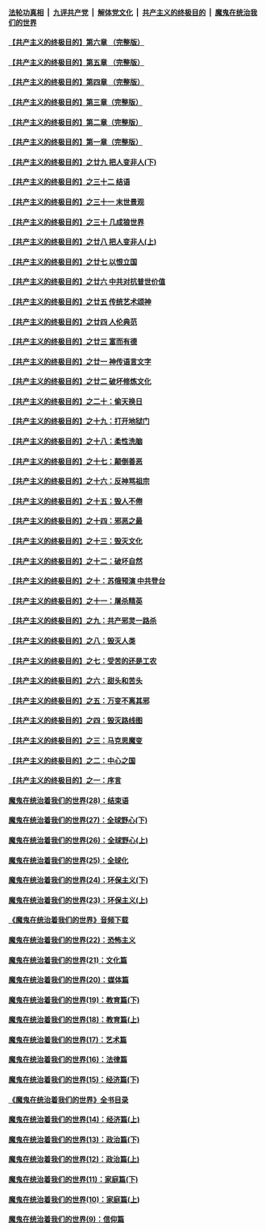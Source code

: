 ####  [法轮功真相](../../../../basic/blob/master/README.md?t=01220939) &nbsp;|&nbsp; [九评共产党](../../../../9ping.md/blob/master/README.md?t=01220939) &nbsp;|&nbsp; [解体党文化](../../../../jtdwh.md/blob/master/README.md?t=01220939)  &nbsp;|&nbsp; [共产主义的终极目的](../../../../gczydzjmd.md/blob/master/README.md?t=01220939) &nbsp;|&nbsp; [魔鬼在统治我们的世界](../../../../mgztzwmdsj.md/blob/master/README.md?t=01220939) 

#### [【共产主义的终极目的】第六章 （完整版）](../pages/nsc422/n11428913.md?t=01220939) 

#### [【共产主义的终极目的】第五章 （完整版）](../pages/nsc422/n11428912.md?t=01220939) 

#### [【共产主义的终极目的】第四章 （完整版）](../pages/nsc422/n11428907.md?t=01220939) 

#### [【共产主义的终极目的】第三章（完整版）](../pages/nsc422/n11428848.md?t=01220939) 

#### [【共产主义的终极目的】第二章（完整版）](../pages/nsc422/n11428831.md?t=01220939) 

#### [【共产主义的终极目的】第一章（完整版）](../pages/nsc422/n11417651.md?t=01220939) 

#### [【共产主义的终极目的】之廿九 把人变非人(下)](../pages/nsc422/n11344140.md?t=01220939) 

#### [【共产主义的终极目的】之三十二 结语](../pages/nsc422/n11360535.md?t=01220939) 

#### [【共产主义的终极目的】之三十一 末世景观](../pages/nsc422/n11351129.md?t=01220939) 

#### [【共产主义的终极目的】之三十 几成狼世界](../pages/nsc422/n11348280.md?t=01220939) 

#### [【共产主义的终极目的】之廿八 把人变非人(上)](../pages/nsc422/n11340492.md?t=01220939) 

#### [【共产主义的终极目的】之廿七 以恨立国](../pages/nsc422/n11336944.md?t=01220939) 

#### [【共产主义的终极目的】之廿六 中共对抗普世价值](../pages/nsc422/n11324785.md?t=01220939) 

#### [【共产主义的终极目的】之廿五 传统艺术颂神](../pages/nsc422/n11296396.md?t=01220939) 

#### [【共产主义的终极目的】之廿四 人伦典范](../pages/nsc422/n11296397.md?t=01220939) 

#### [【共产主义的终极目的】之廿三 富而有德](../pages/nsc422/n11283598.md?t=01220939) 

#### [【共产主义的终极目的】之廿一 神传语言文字](../pages/nsc422/n11263265.md?t=01220939) 

#### [【共产主义的终极目的】之廿二 破坏修炼文化](../pages/nsc422/n11245728.md?t=01220939) 

#### [【共产主义的终极目的】之二十：偷天换日](../pages/nsc422/n11238846.md?t=01220939) 

#### [【共产主义的终极目的】之十九：打开地狱门](../pages/nsc422/n11206376.md?t=01220939) 

#### [【共产主义的终极目的】之十八：柔性洗脑](../pages/nsc422/n11199994.md?t=01220939) 

#### [【共产主义的终极目的】之十七：颠倒善恶](../pages/nsc422/n11179782.md?t=01220939) 

#### [【共产主义的终极目的】之十六：反神骂祖宗](../pages/nsc422/n11166798.md?t=01220939) 

#### [【共产主义的终极目的】之十五：毁人不倦](../pages/nsc422/n11166792.md?t=01220939) 

#### [【共产主义的终极目的】之十四：邪恶之最](../pages/nsc422/n11150249.md?t=01220939) 

#### [【共产主义的终极目的】之十三：毁灭文化](../pages/nsc422/n11135227.md?t=01220939) 

#### [【共产主义的终极目的】之十二：破坏自然](../pages/nsc422/n11135214.md?t=01220939) 

#### [【共产主义的终极目的】之十：苏俄预演 中共登台](../pages/nsc422/n11118424.md?t=01220939) 

#### [【共产主义的终极目的】之十一：屠杀精英](../pages/nsc422/n11118442.md?t=01220939) 

#### [【共产主义的终极目的】之九：共产邪灵一路杀](../pages/nsc422/n11114139.md?t=01220939) 

#### [【共产主义的终极目的】之八：毁灭人类](../pages/nsc422/n11108503.md?t=01220939) 

#### [【共产主义的终极目的】之七：受苦的还是工农](../pages/nsc422/n11101809.md?t=01220939) 

#### [【共产主义的终极目的】之六：甜头和苦头](../pages/nsc422/n11096971.md?t=01220939) 

#### [【共产主义的终极目的】之五：万变不离其邪](../pages/nsc422/n11091285.md?t=01220939) 

#### [【共产主义的终极目的】之四：毁灭路线图](../pages/nsc422/n11086284.md?t=01220939) 

#### [【共产主义的终极目的】之三：马克思魔变](../pages/nsc422/n11061941.md?t=01220939) 

#### [【共产主义的终极目的】之二：中心之国](../pages/nsc422/n11047728.md?t=01220939) 

#### [【共产主义的终极目的】之一：序言](../pages/nsc422/n11086077.md?t=01220939) 

#### [魔鬼在统治着我们的世界(28)：结束语](../pages/nsc422/n10936246.md?t=01220939) 

#### [魔鬼在统治着我们的世界(27)：全球野心(下)](../pages/nsc422/n10928319.md?t=01220939) 

#### [魔鬼在统治着我们的世界(26)：全球野心(上)](../pages/nsc422/n10900318.md?t=01220939) 

#### [魔鬼在统治着我们的世界(25)：全球化](../pages/nsc422/n10788205.md?t=01220939) 

#### [魔鬼在统治着我们的世界(24)：环保主义(下)](../pages/nsc422/n10695307.md?t=01220939) 

#### [魔鬼在统治着我们的世界(23)：环保主义(上)](../pages/nsc422/n10688613.md?t=01220939) 

#### [《魔鬼在统治着我们的世界》音频下载](../pages/nsc422/n10635553.md?t=01220939) 

#### [魔鬼在统治着我们的世界(22)：恐怖主义](../pages/nsc422/n10614727.md?t=01220939) 

#### [魔鬼在统治着我们的世界(21)：文化篇](../pages/nsc422/n10597706.md?t=01220939) 

#### [魔鬼在统治着我们的世界(20)：媒体篇](../pages/nsc422/n10586579.md?t=01220939) 

#### [魔鬼在统治着我们的世界(19)：教育篇(下)](../pages/nsc422/n10564808.md?t=01220939) 

#### [魔鬼在统治着我们的世界(18)：教育篇(上)](../pages/nsc422/n10526970.md?t=01220939) 

#### [魔鬼在统治着我们的世界(17)：艺术篇](../pages/nsc422/n10499093.md?t=01220939) 

#### [魔鬼在统治着我们的世界(16)：法律篇](../pages/nsc422/n10485969.md?t=01220939) 

#### [魔鬼在统治着我们的世界(15)：经济篇(下)](../pages/nsc422/n10469975.md?t=01220939) 

#### [《魔鬼在统治着我们的世界》全书目录](../pages/nsc422/n10464261.md?t=01220939) 

#### [魔鬼在统治着我们的世界(14)：经济篇(上)](../pages/nsc422/n10457370.md?t=01220939) 

#### [魔鬼在统治着我们的世界(13)：政治篇(下)](../pages/nsc422/n10448270.md?t=01220939) 

#### [魔鬼在统治着我们的世界(12)：政治篇(上)](../pages/nsc422/n10444576.md?t=01220939) 

#### [魔鬼在统治着我们的世界(11)：家庭篇(下)](../pages/nsc422/n10440961.md?t=01220939) 

#### [魔鬼在统治着我们的世界(10)：家庭篇(上)](../pages/nsc422/n10435448.md?t=01220939) 

#### [魔鬼在统治着我们的世界(9)：信仰篇](../pages/nsc422/n10432159.md?t=01220939) 

